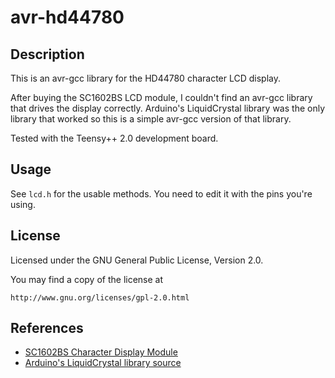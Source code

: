 # avr-hd44780

## Description

This is an avr-gcc library for the HD44780 character LCD display.

After buying the SC1602BS LCD module, I couldn't find an avr-gcc library that drives the display correctly. Arduino's LiquidCrystal library was the only library that worked so this is a simple avr-gcc version of that library.

Tested with the Teensy++ 2.0 development board.

## Usage

See `lcd.h` for the usable methods. You need to edit it with the pins you're using.

## License

Licensed under the GNU General Public License, Version 2.0.

You may find a copy of the license at

```
http://www.gnu.org/licenses/gpl-2.0.html
```

## References

- [SC1602BS Character Display Module](http://akizukidenshi.com/catalog/g/gP-00040/)
- [Arduino's LiquidCrystal library source](https://code.google.com/p/arduino/source/browse/trunk/libraries/LiquidCrystal)
